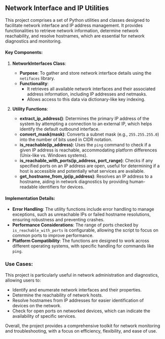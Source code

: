 ## Network Interface and IP Utilities

This project comprises a set of Python utilities and classes designed to facilitate network interface and IP address management. It provides functionalities to retrieve network information, determine network reachability, and resolve hostnames, which are essential for network diagnostics and monitoring.

#### Key Components:

1.  **NetworkInterfaces Class**:
    
    -   **Purpose**: To gather and store network interface details using the  `netifaces`  library.
    -   **Functionality**:
        -   It retrieves all available network interfaces and their associated address information, including IP addresses and netmasks.
        -   Allows access to this data via dictionary-like key indexing.
2.  **Utility Functions**:
    
    -   **extract_ip_address()**: Determines the primary IP address of the system by attempting a connection to an external IP, which helps identify the default outbound interface.
    -   **convert_mask(mask)**: Converts a subnet mask (e.g.,  `255.255.255.0`) into the number of bits used in CIDR notation.
    -   **is_reachable(ip_address)**: Uses the  `ping`  command to check if a given IP address is reachable, accommodating platform differences (Unix-like vs. Windows systems).
    -   **is_reachable_with_ports(ip_address, port_range)**: Checks if any specified ports on an IP address are open, useful for determining if a host is accessible and potentially what services are available.
    -   **get_hostname_from_ip(ip_address)**: Resolves an IP address to a hostname, aiding in network diagnostics by providing human-readable identifiers for devices.

#### Implementation Details:

-   **Error Handling**: The utility functions include error handling to manage exceptions, such as unreachable IPs or failed hostname resolutions, ensuring robustness and preventing crashes.
-   **Performance Considerations**: The range of ports checked by  `is_reachable_with_ports`  is configurable, allowing the script to focus on common ports to improve performance.
-   **Platform Compatibility**: The functions are designed to work across different operating systems, with specific handling for commands like  `ping`.

### Use Cases:

This project is particularly useful in network administration and diagnostics, allowing users to:

-   Identify and enumerate network interfaces and their properties.
-   Determine the reachability of network hosts.
-   Resolve hostnames from IP addresses for easier identification of devices on the network.
-   Check for open ports on networked devices, which can indicate the availability of specific services.

Overall, the project provides a comprehensive toolkit for network monitoring and troubleshooting, with a focus on efficiency, flexibility, and ease of use.
